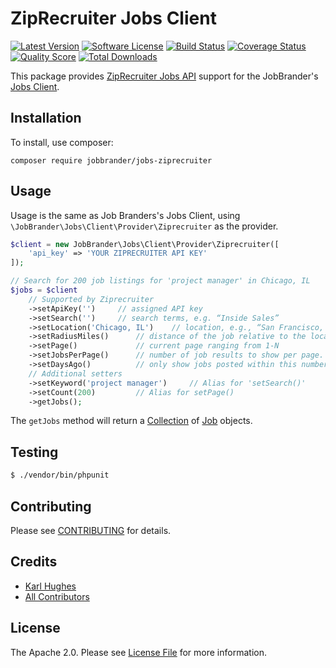 # ZipRecruiter Jobs Client

[![Latest Version](https://img.shields.io/github/release/JobBrander/jobs-ziprecruiter.svg?style=flat-square)](https://github.com/JobBrander/jobs-ziprecruiter/releases)
[![Software License](https://img.shields.io/badge/license-APACHE%202.0-brightgreen.svg?style=flat-square)](LICENSE.md)
[![Build Status](https://img.shields.io/travis/JobBrander/jobs-ziprecruiter/master.svg?style=flat-square&1)](https://travis-ci.org/JobBrander/jobs-ziprecruiter)
[![Coverage Status](https://img.shields.io/scrutinizer/coverage/g/JobBrander/jobs-ziprecruiter.svg?style=flat-square)](https://scrutinizer-ci.com/g/JobBrander/jobs-ziprecruiter/code-structure)
[![Quality Score](https://img.shields.io/scrutinizer/g/JobBrander/jobs-ziprecruiter.svg?style=flat-square)](https://scrutinizer-ci.com/g/JobBrander/jobs-ziprecruiter)
[![Total Downloads](https://img.shields.io/packagist/dt/jobbrander/jobs-ziprecruiter.svg?style=flat-square)](https://packagist.org/packages/jobbrander/jobs-ziprecruiter)

This package provides [ZipRecruiter Jobs API](https://www.ziprecruiter.com/publishers)
support for the JobBrander's [Jobs Client](https://github.com/JobBrander/jobs-common).

## Installation

To install, use composer:

```
composer require jobbrander/jobs-ziprecruiter
```

## Usage

Usage is the same as Job Branders's Jobs Client, using `\JobBrander\Jobs\Client\Provider\Ziprecruiter` as the provider.

```php
$client = new JobBrander\Jobs\Client\Provider\Ziprecruiter([
    'api_key' => 'YOUR ZIPRECRUITER API KEY'
]);

// Search for 200 job listings for 'project manager' in Chicago, IL
$jobs = $client
    // Supported by Ziprecruiter
    ->setApiKey('')     // assigned API key
    ->setSearch('')     // search terms, e.g. “Inside Sales”
    ->setLocation('Chicago, IL')    // location, e.g., “San Francisco, CA”
    ->setRadiusMiles()      // distance of the job relative to the location
    ->setPage()             // current page ranging from 1-N
    ->setJobsPerPage()      // number of job results to show per page. A maximum of 500 results are returned through pagination
    ->setDaysAgo()          // only show jobs posted within this number of days
    // Additional setters
    ->setKeyword('project manager')     // Alias for 'setSearch()'
    ->setCount(200)         // Alias for setPage()
    ->getJobs();
```

The `getJobs` method will return a [Collection](https://github.com/JobBrander/jobs-common/blob/master/src/Collection.php) of [Job](https://github.com/JobBrander/jobs-common/blob/master/src/Job.php) objects.

## Testing

``` bash
$ ./vendor/bin/phpunit
```

## Contributing

Please see [CONTRIBUTING](https://github.com/jobbrander/jobs-ziprecruiter/blob/master/CONTRIBUTING.md) for details.


## Credits

- [Karl Hughes](https://github.com/karllhughes)
- [All Contributors](https://github.com/jobbrander/jobs-ziprecruiter/contributors)


## License

The Apache 2.0. Please see [License File](https://github.com/jobbrander/jobs-ziprecruiter/blob/master/LICENSE) for more information.
